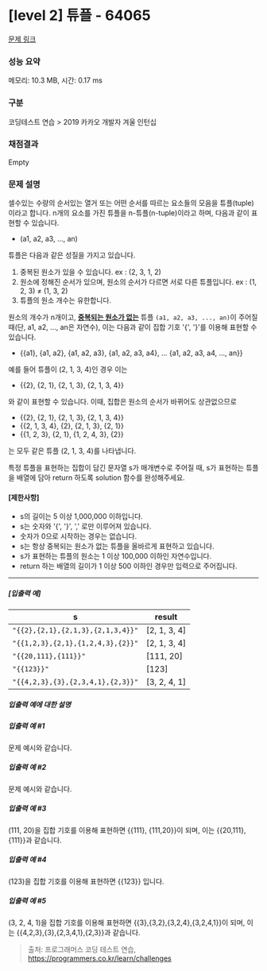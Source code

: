 # [level 2] 튜플 - 64065 

[문제 링크](https://school.programmers.co.kr/learn/courses/30/lessons/64065) 

### 성능 요약

메모리: 10.3 MB, 시간: 0.17 ms

### 구분

코딩테스트 연습 > 2019 카카오 개발자 겨울 인턴십

### 채점결과

Empty

### 문제 설명

<p>셀수있는 수량의 순서있는 열거 또는 어떤 순서를 따르는 요소들의 모음을 튜플(tuple)이라고 합니다. n개의 요소를 가진 튜플을 n-튜플(n-tuple)이라고 하며, 다음과 같이 표현할 수 있습니다.</p>

<ul>
<li>(a1, a2, a3, ..., an)</li>
</ul>

<p>튜플은 다음과 같은 성질을 가지고 있습니다.</p>

<ol>
<li>중복된 원소가 있을 수 있습니다. ex : (2, 3, 1, 2)</li>
<li>원소에 정해진 순서가 있으며, 원소의 순서가 다르면 서로 다른 튜플입니다. ex : (1, 2, 3) ≠ (1, 3, 2)</li>
<li>튜플의 원소 개수는 유한합니다.</li>
</ol>

<p>원소의 개수가 n개이고, <u><strong>중복되는 원소가 없는</strong></u> 튜플 <code>(a1, a2, a3, ..., an)</code>이 주어질 때(단, a1, a2, ..., an은 자연수), 이는 다음과 같이 집합 기호 '{', '}'를 이용해 표현할 수 있습니다.</p>

<ul>
<li>{{a1}, {a1, a2}, {a1, a2, a3}, {a1, a2, a3, a4}, ... {a1, a2, a3, a4, ..., an}}</li>
</ul>

<p>예를 들어 튜플이 (2, 1, 3, 4)인 경우 이는</p>

<ul>
<li>{{2}, {2, 1}, {2, 1, 3}, {2, 1, 3, 4}}</li>
</ul>

<p>와 같이 표현할 수 있습니다. 이때, 집합은 원소의 순서가 바뀌어도 상관없으므로</p>

<ul>
<li>{{2}, {2, 1}, {2, 1, 3}, {2, 1, 3, 4}}</li>
<li>{{2, 1, 3, 4}, {2}, {2, 1, 3}, {2, 1}}</li>
<li>{{1, 2, 3}, {2, 1}, {1, 2, 4, 3}, {2}}</li>
</ul>

<p>는 모두 같은 튜플 (2, 1, 3, 4)를 나타냅니다.</p>

<p>특정 튜플을 표현하는 집합이 담긴 문자열 s가 매개변수로 주어질 때, s가 표현하는 튜플을 배열에 담아 return 하도록 solution 함수를 완성해주세요.</p>

<h4><strong>[제한사항]</strong></h4>

<ul>
<li>s의 길이는 5 이상 1,000,000 이하입니다.</li>
<li>s는 숫자와 '{', '}', ',' 로만 이루어져 있습니다.</li>
<li>숫자가 0으로 시작하는 경우는 없습니다.</li>
<li>s는 항상 중복되는 원소가 없는 튜플을 올바르게 표현하고 있습니다.</li>
<li>s가 표현하는 튜플의 원소는 1 이상 100,000 이하인 자연수입니다.</li>
<li>return 하는 배열의 길이가 1 이상 500 이하인 경우만 입력으로 주어집니다.</li>
</ul>

<hr>

<h5><strong>[입출력 예]</strong></h5>
<table class="table">
        <thead><tr>
<th>s</th>
<th>result</th>
</tr>
</thead>
        <tbody><tr>
<td><code>"{{2},{2,1},{2,1,3},{2,1,3,4}}"</code></td>
<td>[2, 1, 3, 4]</td>
</tr>
<tr>
<td><code>"{{1,2,3},{2,1},{1,2,4,3},{2}}"</code></td>
<td>[2, 1, 3, 4]</td>
</tr>
<tr>
<td><code>"{{20,111},{111}}"</code></td>
<td>[111, 20]</td>
</tr>
<tr>
<td><code>"{{123}}"</code></td>
<td>[123]</td>
</tr>
<tr>
<td><code>"{{4,2,3},{3},{2,3,4,1},{2,3}}"</code></td>
<td>[3, 2, 4, 1]</td>
</tr>
</tbody>
      </table>
<h5><strong>입출력 예에 대한 설명</strong></h5>

<h5><strong>입출력 예 #1</strong></h5>

<p>문제 예시와 같습니다.</p>

<h5><strong>입출력 예 #2</strong></h5>

<p>문제 예시와 같습니다.</p>

<h5><strong>입출력 예 #3</strong></h5>

<p>(111, 20)을 집합 기호를 이용해 표현하면 {{111}, {111,20}}이 되며, 이는 {{20,111},{111}}과 같습니다.</p>

<h5><strong>입출력 예 #4</strong></h5>

<p>(123)을 집합 기호를 이용해 표현하면 {{123}} 입니다.</p>

<h5><strong>입출력 예 #5</strong></h5>

<p>(3, 2, 4, 1)을 집합 기호를 이용해 표현하면 {{3},{3,2},{3,2,4},{3,2,4,1}}이 되며, 이는 {{4,2,3},{3},{2,3,4,1},{2,3}}과 같습니다.</p>


> 출처: 프로그래머스 코딩 테스트 연습, https://programmers.co.kr/learn/challenges
